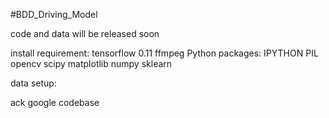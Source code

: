 #BDD_Driving_Model

code and data will be released soon

install requirement: 
tensorflow 0.11
ffmpeg
Python packages:
    IPYTHON
    PIL
    opencv
    scipy
    matplotlib
    numpy
    sklearn

data setup:


ack google codebase